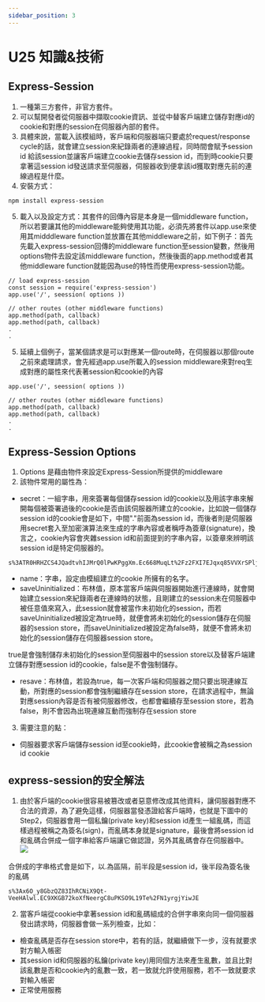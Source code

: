 ```yaml
---
sidebar_position: 3
---
```


# U25 知識&技術



## Express-Session
1. 一種第三方套件，非官方套件。
2. 可以幫開發者從伺服器中擷取cookie資訊、並從中替客戶端建立儲存對應id的cookie和對應的session在伺服器內部的套件。
3. 具體來說，當載入該模組時，客戶端和伺服器端只要處於request/response cycle的話，就會建立session來紀錄兩者的連線過程，同時間會賦予session id 給該session並讓客戶端建立cookie去儲存session id，而到時cookie只要拿著這session id發送請求至伺服器，伺服器收到便拿該id獲取對應先前的連線過程是什麼。 
4. 安裝方式：
```
npm install express-session
```
5. 載入以及設定方式：其套件的回傳內容是本身是一個middleware function，所以若要讓其他的middleware能夠使用其功能，必須先將套件以app.use來使用其midddleware function並放置在其他middleware之前，如下例子：首先先載入express-session回傳的middleware function至session變數，然後用options物件去設定該middleware function，然後後面的app.method或者其他middleware function就能因為use的特性而使用express-session功能。
```
// load express-session
const session = require('express-session')
app.use('/', seession( options ))

// other routes (other middleware functions)
app.method(path, callback)
app.method(path, callback)
.
.
```

5. 延續上個例子，當某個請求是可以對應某一個route時，在伺服器以那個route之前來處理請求，會先經過app.use所載入的session middleware來對req生成對應的屬性來代表著session和cookie的內容

```
app.use('/', seession( options ))

// other routes (other middleware functions)
app.method(path, callback)
app.method(path, callback)
.
.
```



## Express-Session Options
1. Options 是藉由物件來設定Express-Session所提供的middleware
2. 該物件常用的屬性為：
  - secret：一組字串，用來簽署每個儲存session id的cookie以及用該字串來解開每個被簽署過後的cookie是否由該伺服器所建立的cookie，比如說一個儲存session id的cookie會是如下，中間"."前面為session id，而後者則是伺服器用secret套入至加密演算法來生成的字串內容或者稱呼為簽章(signature)，換言之，cookie內容會夾雜session id和前面提到的字串內容，以簽章來辨明該session id是特定伺服器的。
  ```
  s%3ATR0HRHZCS4JQadtvhIJMrQ0lPwKPggXm.Ec668MuqLt%2Fz2FXI7EJqxq85VVXrSPljKa%2Bj7tmaxcU
  ```
  - name：字串，設定由模組建立的cookie 所擁有的名字。
  - saveUninitialized：布林值，原本當客戶端與伺服器開始進行連線時，就會開始建立session來紀錄兩者在連線時的狀態，且剛建立的session未在伺服器中被任意值來寫入，此session就會被當作未初始化的session，而若saveUninitialized被設定為true時，就便會將未初始化的session儲存在伺服器的session store，而saveUninitialized被設定為false時，就便不會將未初始化的session儲存在伺服器session store。
  
  true是會強制儲存未初始化的session至伺服器中的session store以及替客戶端建立儲存對應session id的cookie，false是不會強制儲存。
  - resave：布林值，若設為true，每一次客戶端和伺服器之間只要出現連線互動，所對應的session都會強制繼續存在session store，在請求過程中，無論對應session內容是否有被伺服器修改，也都會繼續存至session store，若為false，則不會因為出現連線互動而強制存在session store

3. 需要注意的點：
  - 伺服器要求客戶端儲存session id至cookie時，此cookie會被稱之為session id cookie
  

## express-session的安全解法
1. 由於客戶端的cookie很容易被篡改或者惡意修改成其他資料，讓伺服器對應不合法的資源，為了避免這樣，伺服器當發憑證給客戶端時，也就是下圖中的Step2，伺服器會用一個私鑰(private key)和session id產生一組亂碼，而這樣過程被稱之為簽名(sign)，而亂碼本身就是signature，最後會將session id和亂碼合併成一個字串給客戶端讓它做認證，另外其亂碼會存在伺服器中。
![](https://res.cloudinary.com/dqfxgtyoi/image/upload/v1639932196/blog/loginSystem/implementationOfCertificating_gvmhfx.png)

合併成的字串格式會是如下，以.為區隔，前半段是session id，後半段為簽名後的亂碼
```
s%3Ax6O_y8GbzQZ83IhRCNiX9Qt-VeeHAlwl.EC9XKGB72koXfNeergC8uPKSO9L19Te%2FN1yrgjYiwJE
```

2. 當客戶端從cookie中拿著session id和亂碼組成的合併字串來向同一個伺服器發出請求時，伺服器會做一系列檢查，比如：
  - 檢查亂碼是否存在session store中，若有的話，就繼續做下一步，沒有就要求對方輸入帳密
  - 其session id和伺服器的私鑰(private key)用同個方法來產生亂數，並且比對該亂數是否和cookie內的亂數一致，若一致就允許使用服務，若不一致就要求對輸入帳密
  - 正常使用服務


